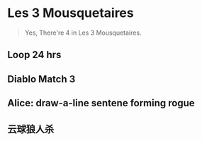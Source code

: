 # Les 3 Mousquetaires

>   Yes, There're 4 in Les 3 Mousquetaires.

## Loop 24 hrs

## Diablo Match 3

## Alice: draw-a-line sentene forming rogue

## 云球狼人杀